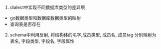 1. dialect中实现不同数据库类型的差异项  
*   go数据类型和数据库数据类型的映射
*   查询表是否存在
2. schema中利用反射, 将结构体的名字,成员类型, 成员名, 成员tag 分别映射为表名, 字段类型, 字段名, 字段属性